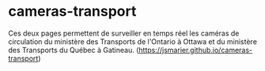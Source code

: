 # cameras-transport
Ces deux pages permettent de surveiller en temps réel les caméras de circulation du ministère des Transports de l'Ontario à Ottawa et du ministère des Transports du Québec à Gatineau. (https://jsmarier.github.io/cameras-transport)
